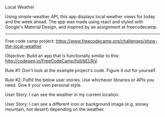 Local Weather

Using simple-weather API, this app displays local weather views for today and the week ahead. The app was made using react and styled with Google's Material Design, and inspired by an assignment at freecodecamp.
_________________________________

Free code camp project: https://www.freecodecamp.org/challenges/show-the-local-weather

Objective: Build an app that is functionally similar to this: http://codepen.io/FreeCodeCamp/full/bELRjV.

Rule #1: Don't look at the example project's code. Figure it out for yourself.

Rule #2: Fulfill the below user stories. Use whichever libraries or APIs you need. Give it your own personal style.

User Story: I can see the weather in my current location.

User Story: I can see a different icon or background image (e.g. snowy mountain, hot desert) depending on the weather.
